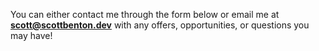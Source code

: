 You can either contact me through the form below or email me at **scott@scottbenton.dev** with any offers, opportunities, or questions you may have!
